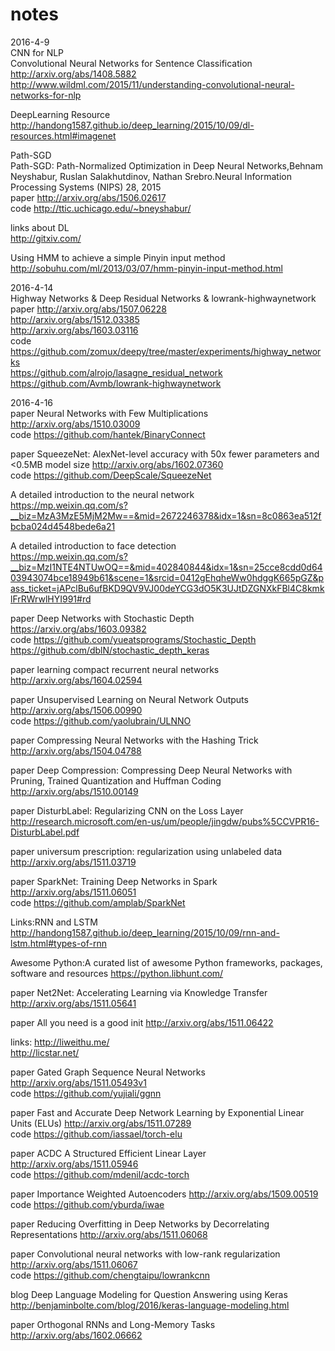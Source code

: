 # notes

2016-4-9   
CNN for NLP    
Convolutional Neural Networks for Sentence Classification  http://arxiv.org/abs/1408.5882        
http://www.wildml.com/2015/11/understanding-convolutional-neural-networks-for-nlp  

DeepLearning Resource   
http://handong1587.github.io/deep_learning/2015/10/09/dl-resources.html#imagenet  
  
Path-SGD   
Path-SGD: Path-Normalized Optimization in Deep Neural Networks,Behnam Neyshabur, Ruslan Salakhutdinov, Nathan Srebro.Neural Information Processing Systems (NIPS) 28, 2015    
paper http://arxiv.org/abs/1506.02617   
code http://ttic.uchicago.edu/~bneyshabur/   

links about DL   
http://gitxiv.com/   

Using HMM to achieve a simple Pinyin input method   
http://sobuhu.com/ml/2013/03/07/hmm-pinyin-input-method.html    

2016-4-14   
Highway Networks & Deep Residual Networks & lowrank-highwaynetwork    
paper http://arxiv.org/abs/1507.06228    
http://arxiv.org/abs/1512.03385    
http://arxiv.org/abs/1603.03116     
code  https://github.com/zomux/deepy/tree/master/experiments/highway_networks    
https://github.com/alrojo/lasagne_residual_network    
https://github.com/Avmb/lowrank-highwaynetwork    

2016-4-16   
paper  Neural Networks with Few Multiplications http://arxiv.org/abs/1510.03009    
code  https://github.com/hantek/BinaryConnect   

paper  SqueezeNet: AlexNet-level accuracy with 50x fewer parameters and <0.5MB model size  http://arxiv.org/abs/1602.07360   
code  https://github.com/DeepScale/SqueezeNet   

A detailed introduction to the neural network    
https://mp.weixin.qq.com/s?__biz=MzA3MzE5MjM2Mw==&mid=2672246378&idx=1&sn=8c0863ea512fbcba024d4548bede6a21   

A detailed introduction to face detection   
https://mp.weixin.qq.com/s?__biz=MzI1NTE4NTUwOQ==&mid=402840844&idx=1&sn=25cce8cdd0d6403943074bce18949b61&scene=1&srcid=0412gEhqheWw0hdggK665pGZ&pass_ticket=jAPclBu6ufBKD9QV9VJ00deYCG3dO5K3UJtDZGNXkFBl4C8kmklFrRWrwlHYI991#rd    

paper  Deep Networks with Stochastic Depth  https://arxiv.org/abs/1603.09382     
code  https://github.com/yueatsprograms/Stochastic_Depth   
      https://github.com/dblN/stochastic_depth_keras

paper  learning compact recurrent neural networks http://arxiv.org/abs/1604.02594  

paper  Unsupervised Learning on Neural Network Outputs http://arxiv.org/abs/1506.00990   
code  https://github.com/yaolubrain/ULNNO    

paper  Compressing Neural Networks with the Hashing Trick  http://arxiv.org/abs/1504.04788   

paper   Deep Compression: Compressing Deep Neural Networks with Pruning, Trained Quantization and Huffman Coding  http://arxiv.org/abs/1510.00149

paper  DisturbLabel: Regularizing CNN on the Loss Layer  http://research.microsoft.com/en-us/um/people/jingdw/pubs%5CCVPR16-DisturbLabel.pdf

paper  universum prescription: regularization using unlabeled data  http://arxiv.org/abs/1511.03719   

paper SparkNet: Training Deep Networks in Spark http://arxiv.org/abs/1511.06051   
code  https://github.com/amplab/SparkNet

Links:RNN and LSTM http://handong1587.github.io/deep_learning/2015/10/09/rnn-and-lstm.html#types-of-rnn

Awesome Python:A curated list of awesome Python frameworks, packages, software and resources https://python.libhunt.com/


paper Net2Net: Accelerating Learning via Knowledge Transfer  http://arxiv.org/abs/1511.05641    

paper All you need is a good init  http://arxiv.org/abs/1511.06422


links: http://liweithu.me/    
http://licstar.net/    

paper Gated Graph Sequence Neural Networks  http://arxiv.org/abs/1511.05493v1   
code  https://github.com/yujiali/ggnn
  
paper Fast and Accurate Deep Network Learning by Exponential Linear Units (ELUs) http://arxiv.org/abs/1511.07289    
code  https://github.com/iassael/torch-elu   

paper  ACDC  A Structured Efficient Linear Layer  http://arxiv.org/abs/1511.05946    
code  https://github.com/mdenil/acdc-torch    

paper  Importance Weighted Autoencoders  http://arxiv.org/abs/1509.00519    
code  https://github.com/yburda/iwae    

paper  Reducing Overfitting in Deep Networks by Decorrelating Representations  http://arxiv.org/abs/1511.06068   

paper  Convolutional neural networks with low-rank regularization  http://arxiv.org/abs/1511.06067    
code  https://github.com/chengtaipu/lowrankcnn    

blog Deep Language Modeling for Question Answering using Keras http://benjaminbolte.com/blog/2016/keras-language-modeling.html    

paper  Orthogonal RNNs and Long-Memory Tasks  http://arxiv.org/abs/1602.06662    

